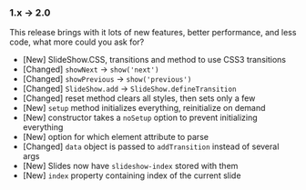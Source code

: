 ### 1.x -> 2.0

This release brings with it lots of new features, better performance, and less code, what more could you ask for?

- [New] SlideShow.CSS, transitions and method to use CSS3 transitions
- [Changed] `showNext` -> `show('next')`
- [Changed] `showPrevious` -> `show('previous')`
- [Changed] `SlideShow.add` -> `SlideShow.defineTransition`
- [Changed] reset method clears all styles, then sets only a few
- [New] `setup` method initializes everything, reinitialize on demand
- [New] constructor takes a `noSetup` option to prevent initializing everything
- [New] option for which element attribute to parse
- [Changed] `data` object is passed to `addTransition` instead of several args
- [New] Slides now have `slideshow-index` stored with them
- [New] `index` property containing index of the current slide
